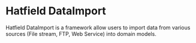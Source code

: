 # Hatfield DataImport
Hatfield DataImport is a framework allow users to import data from various sources (File stream, FTP, Web Service) into domain models.
